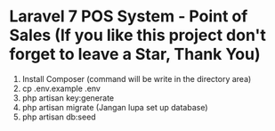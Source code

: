 # Laravel 7 POS System - Point of Sales (If you like this project don't forget to leave a Star, Thank You)


1. Install Composer  (command will be write in the directory area)
2. cp .env.example .env
3. php artisan key:generate
4. php artisan migrate (Jangan lupa set up database)
5. php artisan db:seed
